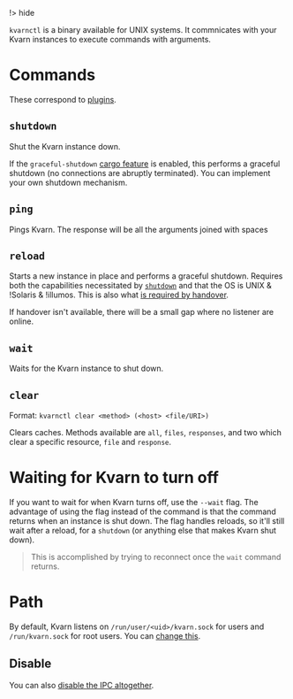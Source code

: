 !> hide

<head>
    <title>kvarnctl</title>
    <meta name="permalinks" content="not-titles"> <!-- part of JS on icelk.dev & kvarn.org, options: disabled|enabled|not-titles -->
    <meta name="description" content="Communication with Kvarn from the command line.">
</head>

`kvarnctl` is a binary available for UNIX systems. It commnicates with your Kvarn instances to execute commands with arguments.

# Commands

These correspond to [plugins](https://doc.kvarn.org/kvarn/ctl/index.html).

## `shutdown`

Shut the Kvarn instance down.

If the `graceful-shutdown` [cargo feature](/cargo-features.) is enabled, this performs a graceful shutdown (no connections are abruptly terminated).
You can implement your own shutdown mechanism.

## `ping`

Pings Kvarn. The response will be all the arguments joined with spaces

## `reload`

Starts a new instance in place and performs a graceful shutdown.
Requires both the capabilities necessitated by [`shutdown`](#shutdown) and that the OS is UNIX & !Solaris & !illumos.
This is also what [is required by handover](/shutdown-handover.#handover).

If handover isn't available, there will be a small gap where no listener are online.

## `wait`

Waits for the Kvarn instance to shut down.

## `clear`

Format: `kvarnctl clear <method> (<host> <file/URI>)`

Clears caches. Methods available are `all`, `files`, `responses`, and two which clear a specific resource, `file` and `response`.

# Waiting for Kvarn to turn off

If you want to wait for when Kvarn turns off, use the `--wait` flag. The advantage of using the flag instead of the command
is that the command returns when an instance is shut down. The flag handles reloads, so it'll still wait after a reload, for
a `shutdown` (or anything else that makes Kvarn shut down).

> This is accomplished by trying to reconnect once the `wait` command returns.

# Path

By default, Kvarn listens on `/run/user/<uid>/kvarn.sock` for users and `/run/kvarn.sock` for root users.
You can [change this](https://doc.kvarn.org/kvarn/struct.RunConfig.html#method.set_ctl_path).

## Disable

You can also [disable the IPC altogether](https://doc.kvarn.org/kvarn/struct.RunConfig.html#method.disable_ctl).
